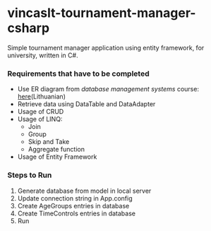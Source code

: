 # vincaslt-tournament-manager-csharp
Simple tournament manager application using entity framework, for university, written in C#.

### Requirements that have to be completed ###

* Use ER diagram from _database management systems_ course: [here](http://puu.sh/lEjVC/7011c4555b.png)(Lithuanian)
* Retrieve data using DataTable and DataAdapter
* Usage of CRUD
* Usage of LINQ:
  * Join
  * Group
  * Skip and Take
  * Aggregate function
* Usage of Entity Framework

### Steps to Run ###

1. Generate database from model in local server
2. Update connection string in App.config
3. Create AgeGroups entries in database
4. Create TimeControls entries in database
5. Run